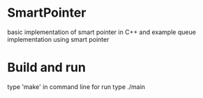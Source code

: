 # SmartPointer
basic implementation of smart pointer in C++ and example queue implementation using smart pointer
# Build and run
type 'make' in command line
for run type 
./main
